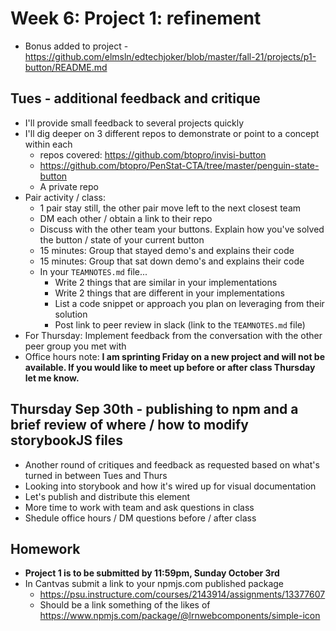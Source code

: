 # Week 6: Project 1: refinement
- Bonus added to project - https://github.com/elmsln/edtechjoker/blob/master/fall-21/projects/p1-button/README.md
## Tues - additional feedback and critique
- I'll provide small feedback to several projects quickly
- I'll dig deeper on 3 different repos to demonstrate or point to a concept within each
  - repos covered: https://github.com/btopro/invisi-button
  - https://github.com/btopro/PenStat-CTA/tree/master/penguin-state-button
  - A private repo
- Pair activity / class:
  - 1 pair stay still, the other pair move left to the next closest team
  - DM each other / obtain a link to their repo
  - Discuss with the other team your buttons. Explain how you've solved the button / state of your current button
  - 15 minutes: Group that stayed demo's and explains their code
  - 15 minutes: Group that sat down demo's and explains their code
  - In your `TEAMNOTES.md` file...
    - Write 2 things that are similar in your implementations
    - Write 2 things that are different in your implementations
    - List a code snippet or approach you plan on leveraging from their solution
    - Post link to peer review in slack (link to the `TEAMNOTES.md` file)
- For Thursday: Implement feedback from the conversation with the other peer group you met with
- Office hours note: **I am sprinting Friday on a new project and will not be available. If you would like to meet up before or after class Thursday let me know.**

## Thursday Sep 30th - publishing to npm and a brief review of where / how to modify storybookJS files
- Another round of critiques and feedback as requested based on what's turned in between Tues and Thurs
- Looking into storybook and how it's wired up for visual documentation
- Let's publish and distribute this element
- More time to work with team and ask questions in class
- Shedule office hours / DM questions before / after class
## Homework
- **Project 1 is to be submitted by 11:59pm, Sunday October 3rd**
- In Cantvas submit a link to your npmjs.com published package
  - https://psu.instructure.com/courses/2143914/assignments/13377607
  - Should be a link something of the likes of https://www.npmjs.com/package/@lrnwebcomponents/simple-icon 
